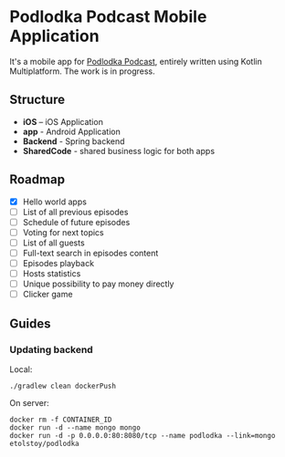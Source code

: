 # Podlodka Podcast Mobile Application

It's a mobile app for [Podlodka Podcast](podlodka.io), entirely written using Kotlin Multiplatform. The work is in progress.

## Structure
- **iOS** – iOS Application
- **app** - Android Application
- **Backend** - Spring backend
- **SharedCode** - shared business logic for both apps

## Roadmap
- [x] Hello world apps
- [ ] List of all previous episodes
- [ ] Schedule of future episodes
- [ ] Voting for next topics
- [ ] List of all guests
- [ ] Full-text search in episodes content
- [ ] Episodes playback
- [ ] Hosts statistics
- [ ] Unique possibility to pay money directly
- [ ] Clicker game

## Guides
### Updating backend
Local:
```
./gradlew clean dockerPush
```

On server:
```
docker rm -f CONTAINER_ID
docker run -d --name mongo mongo
docker run -d -p 0.0.0.0:80:8080/tcp --name podlodka --link=mongo etolstoy/podlodka 
```
